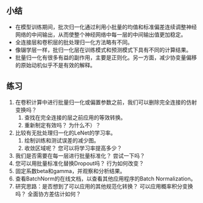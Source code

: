 

<!--
 * @version:
 * @Author:  StevenJokess https://github.com/StevenJokess
 * @Date: 2020-07-17 01:27:33
 * @LastEditors:  StevenJokess https://github.com/StevenJokess
 * @LastEditTime: 2020-07-17 01:29:39
 * @Description:
 * @TODO::
 * @Reference:http://preview.d2l.ai/d2l-en/master/chapter_convolutional-modern/batch-norm.html
 * https://zh.d2l.ai/chapter_convolutional-neural-networks/batch-norm.html
-->

## 小结

* 在模型训练期间，批次归一化通过利用小批量的均值和标准偏差连续调整神经网络的中间输出，从而使整个神经网络中每一层的中间输出值更加稳定。
* 全连接层和卷积层的批处理归一化方法略有不同。
* 像辍学层一样，批归一化层在训练模式和预测模式下具有不同的计算结果。
* 批量归一化有很多有益的副作用，主要是正则化。另一方面，减少协变量偏移的原始动机似乎不是有效的解释。


## 练习

1. 在卷积计算中进行批量归一化或偏置参数之前，我们可以删除完全连接的仿射变换吗？
   1. 查找在完全连接的层之前应用的等效转换。
   2. 重新制定有效吗？ 为什么不）？
2. 比较有无批处理归一化的LeNet的学习率。
   1. 绘制训练和测试误差的减少图。
   2. 收敛区域呢？ 您可以将学习率提高多少？
3. 我们是否需要在每一层进行批量标准化？ 尝试一下吗？
4. 您可以用批量标准化替换Dropout吗？ 行为如何改变？
5. 固定系数beta和gamma，并观察和分析结果。
6. 查看BatchNorm的在线文档，以查看其他应用程序的Batch Normalization。
7. 研究思路：是否想到了可以应用的其他规范化转换？ 可以应用概率积分变换吗？ 全面协方差估计如何？

